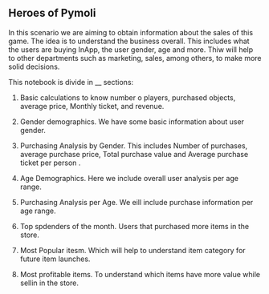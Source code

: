 ## Heroes of Pymoli

In this scenario we are aiming to obtain information about the sales of this game. The idea is to understand the business overall. This includes what the users are buying InApp, the user gender, age and more. Thiw will help to other departments such as marketing, sales, among others, to make more solid decisions. 

This notebook is divide in __ sections:

1. Basic calculations to know number o players, purchased objects, average price, Monthly ticket, and revenue.

2. Gender demographics. We have some basic information about user gender.

2. Purchasing Analysis by Gender. This includes Number of purchases, average purchase price, Total purchase value and Average purchase ticket per person .

3. Age Demographics. Here we include overall user analysis per age range.

4. Purchasing Analysis per Age. We eill include purchase information per age range.

5. Top spdenders of the month. Users that purchased more items in the store.

6. Most Popular itesm. Which will help to understand item category for future item launches.

7. Most profitable items. To understand which items have more value while sellin in the store.

